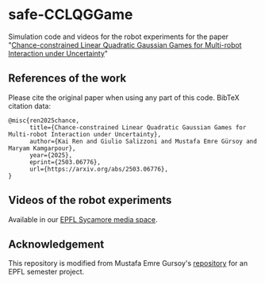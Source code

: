 # safe-CCLQGGame
Simulation code and videos for the robot experiments for the paper "[Chance-constrained Linear Quadratic Gaussian Games for Multi-robot  Interaction under Uncertainty](https://arxiv.org/abs/2503.06776)"

## References of the work
Please cite the original paper when using any part of this code. BibTeX citation data:
```
@misc{ren2025chance,
      title={Chance-constrained Linear Quadratic Gaussian Games for Multi-robot Interaction under Uncertainty}, 
      author={Kai Ren and Giulio Salizzoni and Mustafa Emre Gürsoy and Maryam Kamgarpour},
      year={2025},
      eprint={2503.06776},
      url={https://arxiv.org/abs/2503.06776}, 
}
```

## Videos of the robot experiments
Available in our [EPFL Sycamore media space](https://mediaspace.epfl.ch/channel/Sycamore+Lab/49155).

## Acknowledgement
This repository is modified from Mustafa Emre Gursoy's [repository](https://github.com/freddiefreeloader1/CCILQGames.git) for an EPFL semester project.

